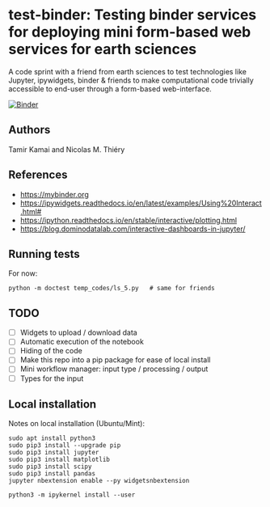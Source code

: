 # test-binder: Testing binder services for deploying mini form-based web services for earth sciences

A code sprint with a friend from earth sciences to test technologies
like Jupyter, ipywidgets, binder & friends to make computational code
trivially accessible to end-user through a form-based web-interface.

[![Binder](http://mybinder.org/badge.svg)](http://mybinder.org:/repo/nthiery/test-binder/)

## Authors

Tamir Kamai and Nicolas M. Thiéry

## References

- https://mybinder.org
- https://ipywidgets.readthedocs.io/en/latest/examples/Using%20Interact.html#
- https://ipython.readthedocs.io/en/stable/interactive/plotting.html
- https://blog.dominodatalab.com/interactive-dashboards-in-jupyter/

## Running tests

For now:

    python -m doctest temp_codes/ls_5.py   # same for friends

## TODO

- [ ] Widgets to upload / download data
- [ ] Automatic execution of the notebook
- [ ] Hiding of the code
- [ ] Make this repo into a pip package for ease of local install
- [ ] Mini workflow manager: input type / processing / output
- [ ] Types for the input

## Local installation

Notes on local installation (Ubuntu/Mint):

    sudo apt install python3
    sudo pip3 install --upgrade pip
    sudo pip3 install jupyter
    sudo pip3 install matplotlib
    sudo pip3 install scipy
    sudo pip3 install pandas
    jupyter nbextension enable --py widgetsnbextension

    python3 -m ipykernel install --user
